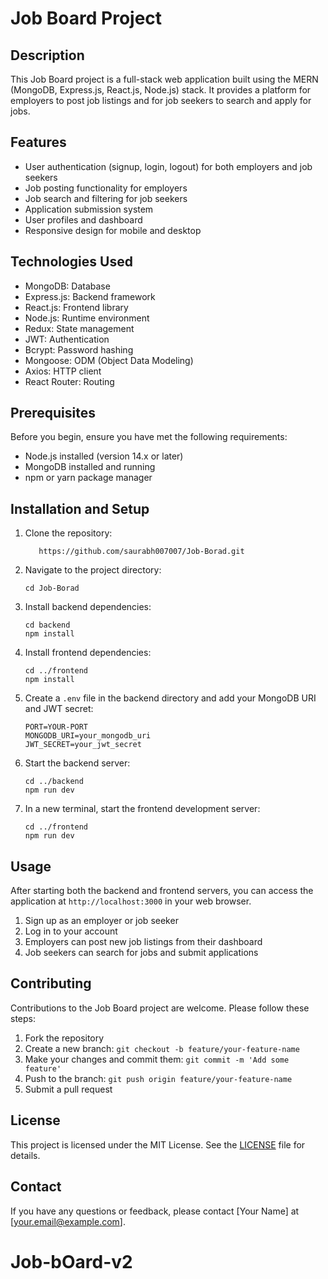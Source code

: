 # Job Board Project

## Description
This Job Board project is a full-stack web application built using the MERN (MongoDB, Express.js, React.js, Node.js) stack. It provides a platform for employers to post job listings and for job seekers to search and apply for jobs.

## Features
- User authentication (signup, login, logout) for both employers and job seekers
- Job posting functionality for employers
- Job search and filtering for job seekers
- Application submission system
- User profiles and dashboard
- Responsive design for mobile and desktop

## Technologies Used
- MongoDB: Database
- Express.js: Backend framework
- React.js: Frontend library
- Node.js: Runtime environment
- Redux: State management
- JWT: Authentication
- Bcrypt: Password hashing
- Mongoose: ODM (Object Data Modeling)
- Axios: HTTP client
- React Router: Routing

## Prerequisites
Before you begin, ensure you have met the following requirements:
- Node.js installed (version 14.x or later)
- MongoDB installed and running
- npm or yarn package manager

## Installation and Setup
1. Clone the repository:
   ```
      https://github.com/saurabh007007/Job-Borad.git
   ```

2. Navigate to the project directory:
   ```
   cd Job-Borad
   ```

3. Install backend dependencies:
   ```
   cd backend
   npm install
   ```

4. Install frontend dependencies:
   ```
   cd ../frontend
   npm install
   ```

5. Create a `.env` file in the backend directory and add your MongoDB URI and JWT secret:
   ```
   PORT=YOUR-PORT
   MONGODB_URI=your_mongodb_uri
   JWT_SECRET=your_jwt_secret
   ```

6. Start the backend server:
   ```
   cd ../backend
   npm run dev
   ```

7. In a new terminal, start the frontend development server:
   ```
   cd ../frontend
   npm run dev
   ```

## Usage
After starting both the backend and frontend servers, you can access the application at `http://localhost:3000` in your web browser.

1. Sign up as an employer or job seeker
2. Log in to your account
3. Employers can post new job listings from their dashboard
4. Job seekers can search for jobs and submit applications

## Contributing
Contributions to the Job Board project are welcome. Please follow these steps:

1. Fork the repository
2. Create a new branch: `git checkout -b feature/your-feature-name`
3. Make your changes and commit them: `git commit -m 'Add some feature'`
4. Push to the branch: `git push origin feature/your-feature-name`
5. Submit a pull request

## License
This project is licensed under the MIT License. See the [LICENSE](LICENSE) file for details.

## Contact
If you have any questions or feedback, please contact [Your Name] at [your.email@example.com].
# Job-bOard-v2
